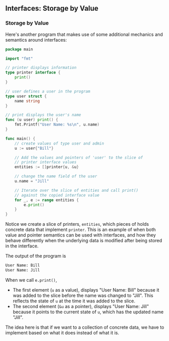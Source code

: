 ## Interfaces: Storage by Value

### Storage by Value

Here's another program that makes use of some additional mechanics and semantics around interfaces: 

```go
package main

import "fmt"

// printer displays information
type printer interface {
	print()
}

// user defines a user in the program
type user struct {
	name string
}

// print displays the user's name
func (u user) print() {
	fmt.Printf("User Name: %s\n", u.name)
}

func main() {
	// create values of type user and admin
	u := user{"Bill"}

	// Add the values and pointers of 'user' to the slice of
	// printer interface values
	entities := []printer{u, &u}

	// change the name field of the user
	u.name = "Jill"

	// Iterate over the slice of entities and call print()
	// against the copied interface value
	for _, e := range entities {
		e.print()
	}
}
```

Notice we create a slice of printers, `entities`, which pieces of holds concrete data that implement `printer`. This is an example of when both value and pointer semantics can be used with interfaces, and how they behave differently when the underlying data is modified after being stored in the interface.

The output of the program is

```sh
User Name: Bill
User Name: Jill
```

When we call `e.print()`,

- The first element (`u` as a value), displays "User Name: Bill" because it was added to the slice before the name was changed to "Jill". This reflects the state of `u` at the time it was added to the slice.
- The second element (`&u` as a pointer), displays "User Name: Jill" because it points to the current state of `u`, which has the updated name "Jill".

The idea here is that if we want to a collection of concrete data, we have to implement based on what it does instead of what it is.